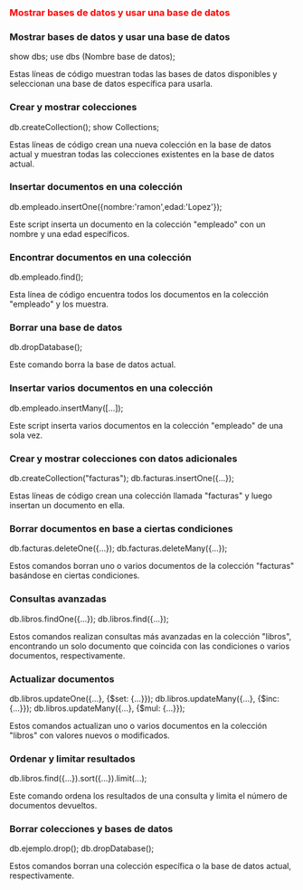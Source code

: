 ### <span style="color:red;">Mostrar bases de datos y usar una base de datos</span>


### Mostrar bases de datos y usar una base de datos

show dbs;
use dbs (Nombre base de datos);

Estas líneas de código muestran todas las bases de datos disponibles y seleccionan una base de datos específica para usarla.

### Crear y mostrar colecciones

db.createCollection();
show Collections;

Estas líneas de código crean una nueva colección en la base de datos actual y muestran todas las colecciones existentes en la base de datos actual.

### Insertar documentos en una colección

db.empleado.insertOne({nombre:'ramon',edad:'Lopez'});


Este script inserta un documento en la colección "empleado" con un nombre y una edad específicos.

### Encontrar documentos en una colección

db.empleado.find();


Esta línea de código encuentra todos los documentos en la colección "empleado" y los muestra.

### Borrar una base de datos

db.dropDatabase();


Este comando borra la base de datos actual.

### Insertar varios documentos en una colección

db.empleado.insertMany([...]);


Este script inserta varios documentos en la colección "empleado" de una sola vez.

### Crear y mostrar colecciones con datos adicionales

db.createCollection("facturas");
db.facturas.insertOne({...});


Estas líneas de código crean una colección llamada "facturas" y luego insertan un documento en ella.

### Borrar documentos en base a ciertas condiciones

db.facturas.deleteOne({...});
db.facturas.deleteMany({...});


Estos comandos borran uno o varios documentos de la colección "facturas" basándose en ciertas condiciones.

### Consultas avanzadas
db.libros.findOne({...});
db.libros.find({...});

Estos comandos realizan consultas más avanzadas en la colección "libros", encontrando un solo documento que coincida con las condiciones o varios documentos, respectivamente.

### Actualizar documentos

db.libros.updateOne({...}, {$set: {...}});
db.libros.updateMany({...}, {$inc: {...}});
db.libros.updateMany({...}, {$mul: {...}});


Estos comandos actualizan uno o varios documentos en la colección "libros" con valores nuevos o modificados.

### Ordenar y limitar resultados

db.libros.find({...}).sort({...}).limit(...);


Este comando ordena los resultados de una consulta y limita el número de documentos devueltos.

### Borrar colecciones y bases de datos

db.ejemplo.drop();
db.dropDatabase();


Estos comandos borran una colección específica o la base de datos actual, respectivamente.